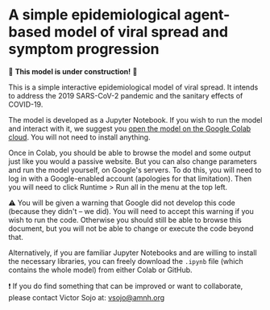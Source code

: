 # A simple epidemiological agent-based model of viral spread and symptom progression
:construction: **This model is under construction!** :construction:

This is a simple interactive epidemiological model of viral spread.
It intends to address the 2019 SARS-CoV-2 pandemic and the sanitary effects of COVID-19.

The model is developed as a Jupyter Notebook. If you wish to run the model and interact with it, we suggest you [open the model on the Google Colab cloud](https://colab.research.google.com/github/vsojo/covid19/blob/master/Covid19_model.ipynb). You will not need to install anything.

Once in Colab, you should be able to browse the model and some output just like you would a passive website. But you can also change parameters and run the model yourself, on Google's servers. To do this, you will need to log in with a Google-enabled account (apologies for that limitation). Then you will need to click Runtime > Run all in the menu at the top left.

:warning: You will be given a warning that Google did not develop this code (because they didn't – we did). You will need to accept this warning if you wish to run the code. Otherwise you should still be able to browse this document, but you will not be able to change or execute the code beyond that.

Alternatively, if you are familiar Jupyter Notebooks and are willing to install the necessary libraries, you can freely download the `.ipynb` file (which contains the whole model) from either Colab or GitHub.

:heavy_exclamation_mark: If you do find something that can be improved or want to collaborate, please contact Victor Sojo at:
vsojo@amnh.org
